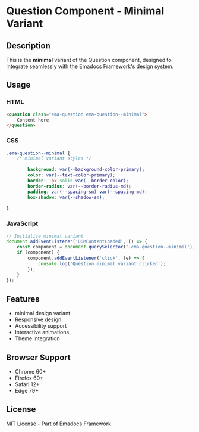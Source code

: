 # Question Component - Minimal Variant

## Description
This is the **minimal** variant of the Question component, designed to integrate seamlessly with the Emadocs Framework's design system.

## Usage

### HTML
```html
<question class="ema-question ema-question--minimal">
    Content here
</question>
```

### CSS
```css
.ema-question--minimal {
    /* minimal variant styles */
    
        background: var(--background-color-primary);
        color: var(--text-color-primary);
        border: 1px solid var(--border-color);
        border-radius: var(--border-radius-md);
        padding: var(--spacing-sm) var(--spacing-md);
        box-shadow: var(--shadow-sm);
    
}
```

### JavaScript
```javascript
// Initialize minimal variant
document.addEventListener('DOMContentLoaded', () => {
    const component = document.querySelector('.ema-question--minimal');
    if (component) {
        component.addEventListener('click', (e) => {
            console.log('Question minimal variant clicked');
        });
    }
});
```

## Features
- minimal design variant
- Responsive design
- Accessibility support
- Interactive animations
- Theme integration

## Browser Support
- Chrome 60+
- Firefox 60+
- Safari 12+
- Edge 79+

## License
MIT License - Part of Emadocs Framework

